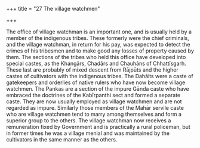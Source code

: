 +++
title = "27 The village watchmen"

+++

The office of village watchman is an important one, and is usually held by a member of the indigenous tribes. These formerly were the chief criminals, and the village watchman, in return for his pay, was expected to detect the crimes of his tribesmen and to make good any losses of property caused by them. The sections of the tribes who held this office have developed into special castes, as the Khangārs, Chadārs and Chauhāns of Chhattīsgarh. These last are probably of mixed descent from Rājpūts and the higher castes of cultivators with the indigenous tribes. The Dahāits were a caste of gatekeepers and orderlies of native rulers who have now become village watchmen. The Pankas are a section of the impure Gānda caste who have embraced the doctrines of the Kabīrpanthi sect and formed a separate caste. They are now usually employed as village watchmen and are not regarded as impure. Similarly those members of the Mahār servile caste who are village watchmen tend to marry among themselves and form a superior group to the others. The village watchman now receives a remuneration fixed by Government and is practically a rural policeman, but in former times he was a village menial and was maintained by the cultivators in the same manner as the others. 


